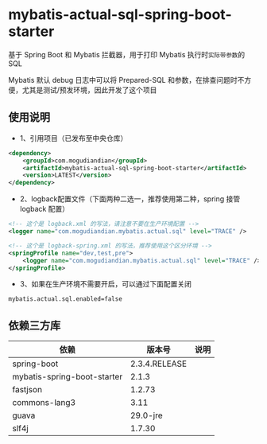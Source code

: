 # mybatis-actual-sql-spring-boot-starter

基于 Spring Boot 和 Mybatis 拦截器，用于打印 Mybatis 执行时`实际带参数`的 SQL

Mybatis 默认 debug 日志中可以将 Prepared-SQL 和参数，在排查问题时不方便，尤其是测试/预发环境，因此开发了这个项目

## 使用说明

- 1、引用项目（已发布至中央仓库）

```xml
<dependency>
    <groupId>com.mogudiandian</groupId>
    <artifactId>mybatis-actual-sql-spring-boot-starter</artifactId>
    <version>LATEST</version>
</dependency>
```

- 2、logback配置文件（下面两种二选一，推荐使用第二种，spring 接管 logback 配置）

```xml
<!-- 这个是 logback.xml 的写法，请注意不要在生产环境配置 -->
<logger name="com.mogudiandian.mybatis.actual.sql" level="TRACE" />
```

```xml
<!-- 这个是 logback-spring.xml 的写法，推荐使用这个区分环境 -->
<springProfile name="dev,test,pre">
    <logger name="com.mogudiandian.mybatis.actual.sql" level="TRACE" />
</springProfile>
```

- 3、如果在生产环境不需要开启，可以通过下面配置关闭
```properties
mybatis.actual.sql.enabled=false
```

## 依赖三方库

| 依赖                          | 版本号           | 说明  |
|-----------------------------|---------------|-----|
| spring-boot                 | 2.3.4.RELEASE |     |
| mybatis-spring-boot-starter | 2.1.3         |     |
| fastjson                    | 1.2.73        |     |
| commons-lang3               | 3.11          |     |
| guava                       | 29.0-jre      |     |
| slf4j                       | 1.7.30        |     |
